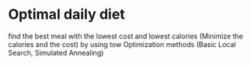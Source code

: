 # Optimal daily diet
 find the best meal with the lowest cost and lowest calories (Minimize the calories and the cost)
 by using tow Optimization methods (Basic Local Search, Simulated Annealing)


